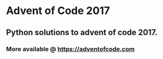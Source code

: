 # Advent of Code 2017
## Python solutions to advent of code 2017.
### More available @ https://adventofcode.com 
